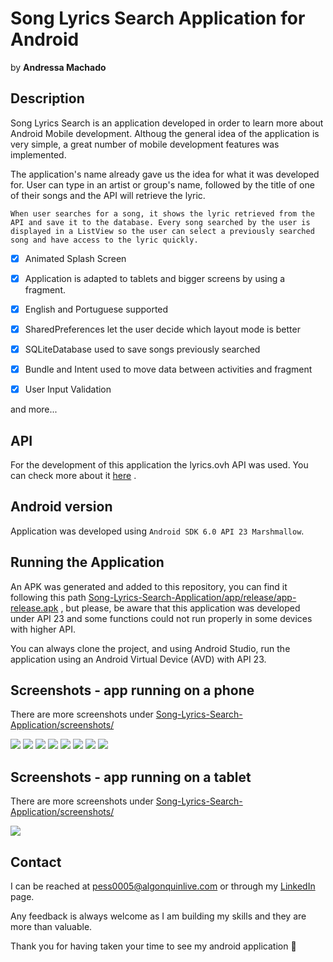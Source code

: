 # Song Lyrics Search Application for Android
by **Andressa Machado**


## Description
Song Lyrics Search is an application developed in order to learn more about Android Mobile development. Althoug the general idea of 
the application is very simple, a great number of mobile development features was implemented. 

The application's name already gave us the idea for what it was developed for. User can type in an artist or group's name, followed 
by the title of one of their songs and the API will retrieve the lyric.

`When user searches for a song, it shows the lyric retrieved from the API and save it to the database. Every song searched by the user
is displayed in a ListView so the user can select a previously searched song and have access to the lyric quickly.`


- [x] Animated Splash Screen

- [x] Application is adapted to tablets and bigger screens by using a fragment.

- [x] English and Portuguese supported

- [x] SharedPreferences let the user decide which layout mode is better

- [x] SQLiteDatabase used to save songs previously searched

- [x] Bundle and Intent used to move data between activities and fragment

- [x] User Input Validation

and more...

## API 
For the development of this application the lyrics.ovh API was used. You can check more about it [here](https://lyricsovh.docs.apiary.io/#) .

## Android version 
Application was developed using `Android SDK 6.0 API 23 Marshmallow`.

## Running the Application
An APK was generated and added to this repository, you can find it following this path [Song-Lyrics-Search-Application/app/release/app-release.apk](https://github.com/andressamachado/Song-Lyrics-Search-Application/blob/master/app/release/app-release.apk)
, but please, be aware that this application was developed under API 23 and some functions could not run properly in some devices with 
higher API.

You can always clone the project, and using Android Studio, run the application using an Android Virtual Device (AVD) with API 23.

## Screenshots - app running on a phone
There are more screenshots under [Song-Lyrics-Search-Application/screenshots/](https://github.com/andressamachado/Song-Lyrics-Search-Application/tree/master/screenshots)


![](screenshots/2_splashscreen.PNG) ![](screenshots/3_main_activity.png) ![](screenshots/6_user_input.png) ![](screenshots/7_custom_progress_bar.png) 
![](screenshots/8_lyric_activity.png) ![](screenshots/10_dark_mode.png) ![](screenshots/12_lyric_activity_dark_mode.png) ![](screenshots/14_lyric_not_found.png)

## Screenshots - app running on a tablet
There are more screenshots under [Song-Lyrics-Search-Application/screenshots/](https://github.com/andressamachado/Song-Lyrics-Search-Application/tree/master/screenshots)


![](screenshots/T5_tablet_fragment.PNG)

## Contact 
I can be reached at pess0005@algonquinlive.com or through my [LinkedIn](https://www.linkedin.com/in/andressa-machado-59705792/) page.

Any feedback is always welcome as I am building my skills and they are more than valuable. 

Thank you for having taken your time to see my android application :smiling_face_with_three_hearts:
